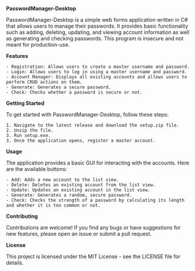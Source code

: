 ****PasswordManager-Desktop****

PasswordManager-Desktop is a simple web forms application written in C# that allows users to manage their passwords. It provides basic functionality such as adding, deleting, updating, and viewing account information as well as generating and checking passwords. This program is insecure and not meant for production-use. 


****Features****

    - Registration: Allows users to create a master username and password.
    - Login: Allows users to log in using a master username and password.
    - Account Manager: Displays all existing accounts and allows users to perform CRUD actions on them.
    - Generate: Generates a secure password.
    - Check: Checks whether a password is secure or not.


****Getting Started****

To get started with PasswordManager-Desktop, follow these steps:

    1. Navigate to the latest release and download the setup.zip file.
    2. Unzip the file.
    3. Run setup.exe.
    3. Once the application opens, register a master account.


****Usage****

The application provides a basic GUI for interacting with the accounts. Here are the available buttons:

    - Add: Adds a new account to the list view.
    - Delete: Deletes an existing account from the list view.
    - Update: Updates an existing account in the list view.
    - Generate: Generates a random, secure password.
    - Check: Checks the strength of a password by calculating its length and whether it is too common or not.

****Contributing****

Contributions are welcome! If you find any bugs or have suggestions for new features, please open an issue or submit a pull request.


****License****

This project is licensed under the MIT License - see the LICENSE file for details.
